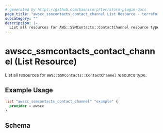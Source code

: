 ```yaml
---
# generated by https://github.com/hashicorp/terraform-plugin-docs
page_title: "awscc_ssmcontacts_contact_channel List Resource - terraform-provider-awscc"
subcategory: ""
description: |-
  List all resources for AWS::SSMContacts::ContactChannel resource type.
---
```


# awscc_ssmcontacts_contact_channel (List Resource)

List all resources for `AWS::SSMContacts::ContactChannel` resource type.

## Example Usage

```terraform
list "awscc_ssmcontacts_contact_channel" "example" {
  provider = awscc
}
```

<!-- schema generated by tfplugindocs -->
## Schema
